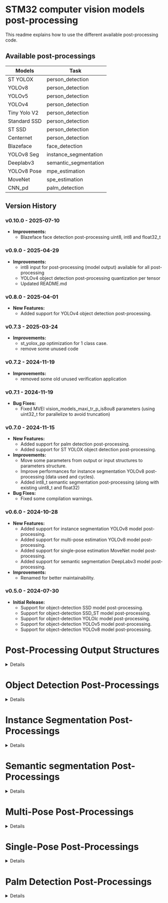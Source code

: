 # STM32 computer vision models post-processing

This readme explains how to use the different available post-processing code. 


## Available post-processings


| Models        | Task                 |
|---------------|----------------------|
| ST YOLOX      | person_detection     |
| YOLOv8        | person_detection     |
| YOLOv5        | person_detection     |
| YOLOv4        | person_detection     |
| Tiny Yolo V2  | person_detection     |
| Standard SSD  | person_detection     |
| ST SSD        | person_detection     |
| Centernet     | person_detection     |
| Blazeface     | face_detection       |
| YOLOv8 Seg    | instance_segmentation |
| Deeplabv3     | semantic_segmentation |
| YOLOv8 Pose   | mpe_estimation       |
| MoveNet       | spe_estimation       |
| CNN_pd     | palm_detection |

## Version History

### v0.10.0 - 2025-07-10

- **Improvements:**
  - Blazeface face detection post-processing uint8, int8 and float32_t

### v0.9.0 - 2025-04-29

- **Improvements:**
  - int8 input for post-processing (model output) available for all post-processing
  - YOLOv4 object detection post-processing quantization per tensor
  - Updated README.md

### v0.8.0 - 2025-04-01

- **New Features:**
  - Added support for YOLOv4 object detection post-processing.

### v0.7.3 - 2025-03-24

- **Improvements:**
  - st_yolox_pp optimization for 1 class case.
  - remove some unused code

### v0.7.2 - 2024-11-19

- **Improvements:**
  - removed some old unused verification application

### v0.7.1 - 2024-11-19
- **Bug Fixes:**
  - Fixed MVEI vision_models_maxi_tr_p_is8ou8 parameters (using uint32_t for parallelize to avoid truncation)

### v0.7.0 - 2024-11-15

- **New Features:**
  - Added support for palm detection post-processing.
  - Added support for ST YOLOX object detection post-processing.
- **Improvements:**
  - Move some parameters from output or input structures to parameters structure.
  - Improve performances for instance segmentation YOLOv8 post-processing (data used and cycles).
  - Added int8_t semantic segmentation post-processing (along with existing uint8_t and float32)
- **Bug Fixes:**
  - Fixed some compilation warnings.

### v0.6.0 - 2024-10-28

- **New Features:**
  - Added support for instance segmentation YOLOv8 model post-processing.
  - Added support for multi-pose estimation YOLOv8 model post-processing.
  - Added support for single-pose estimation MoveNet model post-processing.
  - Added support for semantic segmentation DeepLabv3 model post-processing.
- **Improvements:**
  - Renamed for better maintainability.

### v0.5.0 - 2024-07-30

- **Initial Release:**
  - Support for object-detection SSD model post-processing.
  - Support for object-detection SSD_ST model post-processing.
  - Support for object-detection YOLOlc model post-processing.
  - Support for object-detection YOLOv5 model post-processing.
  - Support for object-detection YOLOv8 model post-processing.


# Post-Processing Output Structures
<details>

## Object detection post-processing Output Structures

<details>

---
### `od_pp_outBuffer_t`

This structure represents the output buffer for a single object detection result. It contains information about the detected object's position, size, confidence score, and class index.

Parameters:

- **float32_t x_center**: The normalized x-coordinate of the center of the detected object.
- **float32_t y_center**: The normalized y-coordinate of the center of the detected object.
- **float32_t width**: The normalized width of the detected object.
- **float32_t height**: The normalized height of the detected object.
- **float32_t conf**: The confidence (between 0.0 and 1.0) score of the detection.
- **int32_t class_index**: The index of the detected object's class.

---
### `od_pp_out_t`

This structure represents the overall output of object detection post-processing step. It contains a pointer to an array of od_pp_outBuffer_t structures and the number of detections.

Parameters:

- **od_pp_outBuffer_t \*pOutBuff**: Pointer to an array of od_pp_outBuffer_t structures.
- **int32_t nb_detect**: The number of detections in the output buffer.

---

</details>

## Instance segmentation post-processing Output Structures

<details>

---
### `iseg_pp_outBuffer_t`

This structure represents the output buffer for a single instance segmantion result. It contains information about the detected object's position, size, confidence score, class index and mask.

Parameters:

- **float32_t x_center**: The normalized x-coordinate of the center of the object.
- **float32_t y_center**: The normalized y-coordinate of the center of the object.
- **float32_t width**: The normalized width of the object.
- **float32_t height**: The normalized height of the object.
- **float32_t conf**: The confidence (between 0.0 and 1.0) score of the detection.
- **int32_t class_index**: The index of the object's class.
- **uint8_t \*pMask**: The pointer to the mask buffer which has AI_ISEG_YOLOV8_PP_MASK_SIZE * AI_SEG_YOLOV8_PP_MASK_SIZE elements
---
### `iseg_pp_out_t`

This structure is designed to encapsulate the output data from a segmentation post-processing step in an object detection pipeline. This structure includes pointers to the detected objects' information, their segmentation masks, and the number of detected objects.

Parameters:

- **iseg_pp_outBuffer_t \*pOutBuff**: Pointer to an array of postprocess_outBuffer_t structures.
- **int32_t nb_detect**: The number of detections in the output buffer.
---

</details>

## Multi-pose estimation post-processing Output Structures

<details>

---
### `mpe_pp_keyPoints_t`

This structure is used to represent key points in a post-processing context. Each key point consists of an x-coordinate, a y-coordinate, and a confidence score.

Parameters:

- **float32_t x**: The normalized x-coordinate of the keypoint.
- **float32_t y**: The normalized y-coordinate of the keypoint.
- **float32_t conf**: The visibility (between 0.0 and 1.0) score of the keypoint.

---
### `mpe_pp_outBuffer_t`

This structure represents the output buffer for a single multi_pose estimation result. It contains information about the detected object's position, size, confidence score, class index and key points.

Parameters:

- **float32_t x_center**: The normalized x-coordinate of the center of the detected object.
- **float32_t y_center**: The normalized y-coordinate of the center of the detected object.
- **float32_t width**: The normalized width of the detected object.
- **float32_t height**: The normalized height of the detected object.
- **float32_t conf**: The confidence (between 0.0 and 1.0) score of the detection.
- **int32_t class_index**: The index of the detected object's class.
- **mpe_pp_keyPoints_t \*pKeyPoints**: The pointer to the array of key points (which size is AI_MPE_YOLOV8_PP_KEYPOINTS_NB).

---
### `mpe_pp_out_t`

This structure represents the overall output of the multi-pose estimation post-processing step. It contains a pointer to an array of mpe_pp_outBuffer_t structures and the number of detections.

Parameters:

- **mpe_pp_outBuffer_t \*pOutBuff**: Pointer to an array of mpe_pp_outBuffer_t structures.
- **int32_t nb_detect**: The number of detections in the output buffer.

</details>

## Single-pose estimation post-processing Output Structures

<details>

---
### `spe_pp_outBuffer_t`

This structure is used to represent key points in a post-processing context. Each key point consists of an x-coordinate, a y-coordinate, and a confidence score.

Parameters:

- **float32_t x**: The normalized x-coordinate of the keypoint.
- **float32_t y**: The normalized y-coordinate of the keypoint.
- **float32_t proba**: The visibility (between 0.0 and 1.0) score of the keypoint.

---
### `spe_pp_out_t`

This structure represents the overall output of the single-pose estimation post-processing step. It contains a pointer to an array of spe_pp_outBuffer_t structures.

Parameters:

- **spe_pp_outBuffer_t \*pOutBuff**: Pointer to an array of spe_pp_outBuffer_t structure (dimension is number of keypoints).

</details>

## Semantic Segmentation post-processing Output Structures

<details>
---

### `sseg_pp_out_t`

This structure represents the overall output of the semantic segmentation post-processing step. It contains a pointer to an array of uint8_t.

Parameters:

- **uint8_t \*pOutBuff**: Pointer to an map array of uint8_t identifiying classes (dimension height*width).

</details>

## Palm detection post-processing Output Structures

<details>

---
### `pd_pp_point_t`

This structure represents one keypoint. It contains information about the detected key's position.

Parameters:

- **float32_t x**: The normalized x-coordinate of the keypoint.
- **float32_t y**: The normalized y-coordinate of the keypoint.

---
### `pd_pp_box_t`

This structure represents the output buffer for a single palm detection result. It contains information about the detected object's position, size, confidence score, and keypoints.

Parameters:

- **float32_t prob**: The confidence (between 0.0 and 1.0) score of the detection.
- **float32_t x_center**: The normalized x-coordinate of the center of the detected object.
- **float32_t y_center**: The normalized y-coordinate of the center of the detected object.
- **float32_t width**: The normalized width of the detected object.
- **float32_t height**: The normalized height of the detected object.
- **pd_pp_point_t \*pKps**: The pointer to the keypoints coordinates (buffer should be AI_PD_MODEL_PP_NB_KEYPOINTS pd_pp_point_t elements).

---
### `pd_pp_out_t`

This structure represents the overall output of object detection post-processing step. It contains a pointer to an array of pd_pp_box_t structures and the number of detections.

Parameters:

- **pd_pp_box_t \*pOutData**: Pointer to an array of pd_pp_box_t structures (pointed buffer should be at least AI_PD_MODEL_PP_MAX_BOXES_LIMIT * sizeof(pd_pp_box_t).
- **uint32_t box_nb**: The number of detections in the output buffer.

---

</details>

</details>

# Object Detection Post-Processings

<details>

# YOLOV8 Object Detection Post-Processing

<details>

## YOLOv8 Structures
---
### `od_yolov8_pp_in_centroid_t`

This structure is used for YOLOv8 post-processing input where the raw detections are in float32_t/int8_t format.

Parameters:

- **void_t \*pRaw_detections**: Pointer to raw detection data in float32_t format.
---
### `od_yolov8_pp_static_param_t`

This structure holds the static parameters required for YOLOv8 post-processing.

Parameters:

- **int32_t nb_classes**: Number of classes in the detection model. To extract fom the model output shape.
- **int32_t nb_total_boxes**: Total number of boxes predicted by the model. To extract fom the model output shape.
- **int32_t max_boxes_limit**: Maximum number of boxes per class to be considered after post-processing.
- **float32_t conf_threshold**: Confidence threshold for filtering detections. High confidence helps filtering out low-confidence detections (False positives), However, it is essential to balance the threshold value to ensure that you do not miss too many true positives.
- **float32_t iou_threshold**: Intersection over Union (IoU) threshold for Non-Maximum Suppression (NMS).A high IoU threshold means that more overlapping will be allowed between boxes, while a lower threshold will allow less boxes to be retained.
- **float32_t raw_output_scale**: Scale factor for raw output values.
- **int8_t raw_output_zero_point**: Zero point for quantized raw output values.
- **int32_t nb_detect**: Number of detections after post-processing.
- **void \*pScratchBuff**: pointer to scratch buffer whose size is AI_OD_YOLOV8_PP_TOTAL_BOXES * 6 * sizeof(int8_t)
---
## YOLOv8 Routines
---
### Pointer initialization

Scratch buffer pointer in od_yolov8_pp_static_param_t when using int8_t input data to reduce memory usage:
```c
int8_t scratch_buffer[AI_OD_YOLOV8_PP_TOTAL_BOXES*(4+2)];
```

```c
od_yolov8_pp_static_param_t y8_input_param;

y8_input_param.pScratchBuff = scratch_buffer;

```

### `od_yolov8_pp_reset`

**Purpose**:  
Resets the static parameters for YOLOv8 post-processing.

**Prototype**:  
```c
int32_t od_yolov8_pp_reset(od_yolov8_pp_static_param_t *pInput_static_param);
```

**Parameters**:  
- **pInput_static_param**: Pointer to the static parameters structure.

**Returns**:  
- **AI_OD_POSTPROCESS_ERROR_NO** on success.

**Description**:  
This function initializes the static parameters for the YOLOv8 post-processing by setting the number of detected objects to zero.

---

### `od_yolov8_pp_process`

**Purpose**:  
Processes the YOLOv8 post-processing pipeline for float32_t input data.

**Prototype**:  
```c
int32_t od_yolov8_pp_process(od_yolov8_pp_in_centroid_t *pInput,
                             od_pp_out_t *pOutput,
                             od_yolov8_pp_static_param_t *pInput_static_param);
```

**Parameters**:  
- **pInput**: Pointer to the post-processing input structure.
- **pOutput**: Pointer to the post-processing output structure.
- **pInput_static_param**: Pointer to the static parameters structure.

**Returns**:  
- **AI_OD_POSTPROCESS_ERROR_NO** on success.

**Description**:  
This function performs the post-processing steps for YOLOv8 object detection. It first retrieves the neural network boxes, then applies Non-Maximum Suppression (NMS), and finally performs score re-filtering.

---

### `od_yolov8_pp_process_int8`

**Purpose**:  
Processes the YOLOv8 post-processing pipeline for int8_t input data.

**Prototype**:  
```c
int32_t od_yolov8_pp_process_int8(od_yolov8_pp_in_centroid_t *pInput,
                                  od_pp_out_t *pOutput,
                                  od_yolov8_pp_static_param_t *pInput_static_param);
```

**Parameters**:  
- **pInput**: Pointer to the post-processing input structure.
- **pOutput**: Pointer to the post-processing output structure.
- **pInput_static_param**: Pointer to the static parameters structure.

**Returns**:  
- **AI_OD_POSTPROCESS_ERROR_NO** on success, or an error code on failure.

**Description**:  
This function performs the post-processing steps for YOLOv8 object detection with int8_t input data. It first retrieves the neural network boxes, then applies Non-Maximum Suppression (NMS), and finally performs score re-filtering.

---

### Error Codes

- **AI_OD_POSTPROCESS_ERROR_NO**: Indicates successful execution of the function.
- **AI_OD_POSTPROCESS_ERROR**: Indicates an error occured during execution of the function.

---

</details>

# YOLOV5 Object Detection Post-Processing
<details>

## YOLOv5 Structures
---
### `od_yolov5_pp_in_centroid_t`

This structure is used for YOLOv5 post-processing input where the raw detections are in float32_t/uint8_t format.

Parameters:

- **void \*pRaw_detections**: Pointer to raw detection data in float32_t/uint8_t format.
---
### `od_yolov5_pp_static_param_t`

This structure holds the static parameters required for YOLOv5 post-processing.

Parameters:

- **int32_t nb_classes**: Number of classes in the detection model. To extract fom the model output shape.
- **int32_t nb_total_boxes**: Total number of boxes predicted by the model. To extract fom the model output shape.
- **int32_t max_boxes_limit**: Maximum number of boxes per class to be considered after post-processing.
- **float32_t conf_threshold**: Confidence threshold for filtering detections. High confidence helps filtering out low-confidence detections (False positives), However, it is essential to balance the threshold value to ensure that you do not miss too many true positives.
- **float32_t iou_threshold**: Intersection over Union (IoU) threshold for Non-Maximum Suppression (NMS).A high IoU threshold means that more overlapping will be allowed between boxes, while a lower threshold will allow less boxes to be retained.
- **float32_t raw_output_scale**: Scale factor for model quantized raw output values.
- **int8_t raw_output_zero_point**: Zero point for moldel quantized raw output values.
- **int32_t nb_detect**: Number of detections after post-processing.
---
## YOLOv5 Routines
---
### `od_yolov5_pp_reset`

**Purpose**:  
Resets the static parameters for YOLOv5 post-processing.

**Prototype**:  
```c
int32_t od_yolov5_pp_reset(yolov5_pp_static_param_t *pInput_static_param);
```

**Parameters**:  
- **pInput_static_param**: Pointer to the static parameters structure.

**Returns**:  
- **AI_OD_POSTPROCESS_ERROR_NO** on success.

**Description**:  
This function initializes the static parameters for the YOLOv5 post-processing by setting the number of detected objects to zero.

---

### `od_yolov5_pp_process`

**Purpose**:  
Processes the YOLOv5 post-processing pipeline for float32_t input data.

**Prototype**:  
```c
int32_t od_yolov5_pp_process(od_yolov5_pp_in_centroid_t *pInput,
                             od_pp_out_t *pOutput,
                             od_yolov5_pp_static_param_t *pInput_static_param);
```

**Parameters**:  
- **pInput**: Pointer to the post-processing input structure.
- **pOutput**: Pointer to the post-processing output structure.
- **pInput_static_param**: Pointer to the static parameters structure.

**Returns**:  
- **AI_OD_POSTPROCESS_ERROR_NO** on success, or an error code on failure.

**Description**:  
This function performs the post-processing steps for YOLOv5 object detection. It first retrieves the neural network boxes, then applies Non-Maximum Suppression (NMS), and finally performs score re-filtering.

---

#### `od_yolov5_pp_process_uint8`

**Purpose**:  
Processes the YOLOv5 post-processing pipeline for uint8_t input data.

**Prototype**:  
```c
int32_t od_yolov5_pp_process_uint8(od_yolov5_pp_in_centroid_t *pInput,
                                   od_pp_out_t *pOutput,
                                   od_yolov5_pp_static_param_t *pInput_static_param);
```

**Parameters**:  
- **pInput**: Pointer to the post-processing input structure.
- **pOutput**: Pointer to the post-processing output structure.
- **pInput_static_param**: Pointer to the static parameters structure.

**Returns**:  
- **AI_OD_POSTPROCESS_ERROR_NO** on success, or an error code on failure.

**Description**:  
This function performs the post-processing steps for YOLOv5 object detection with uint8_t input data. It first retrieves the neural network boxes, then applies Non-Maximum Suppression (NMS), and finally performs score re-filtering.

---

### Error Codes

- **AI_OD_POSTPROCESS_ERROR_NO**: Indicates successful execution of the function.
- **AI_OD_POSTPROCESS_ERROR**: Indicates an error occured during execution of the function.

---

</details>


# YOLOV4 Object Detection Post Processing
<details>

## YOLOv4 Structures
---
### `od_yolov4_pp_in_centroid_t`

This structure is used for YOLOv4 post-processing input where the raw detections are in float32/int8 format.

Parameters:

- **void *\*pRaw_boxes**: Pointer to raw detection boxes in float32/int8 format (output of the model)
- **void *\*pRaw_probas**: Pointer to raw detection probas in float32/int8 format (output of the model).
---

### `od_yolov4_pp_static_param_t`

This structure holds the static parameters required for YOLOv4 post-processing.

Parameters:

- **int32_t nb_classes**: Number of classes in the detection model. To extract fom the model output shape.
- **int32_t nb_total_boxes**: Total number of boxes predicted by the model. To extract fom the model output shape.
- **int32_t max_boxes_limit**: Maximum number of boxes per class to be considered after post-processing.
- **float32_t conf_threshold**: Confidence threshold for filtering detections. High confidence helps filtering out low-confidence detections (False positives), However, it is essential to balance the threshold value to ensure that you do not miss too many true positives.
- **float32_t iou_threshold**: Intersection over Union (IoU) threshold for Non-Maximum Suppression (NMS).A high IoU threshold means that more overlapping will be allowed between boxes, while a lower threshold will allow less boxes to be retained.
- **float32_t proba_scale**: Scale factor for proba quantized tensor values.
- **float32_t boxe_scale**: Scale factor for boxe quantized tensor values.
- **int32_t nb_detect**: Number of detections after post-processing.
- **void *pScratchBuff**: optional scratch buffer when int8 inputs processing (size is: nb_total_boxes * 6 * int8 (4 for boxes coordinates, and 2 for confidence and classe id))
                          if unused, set to NULL.
- **int8_t proba_zero_point**: Zero point for proba quantized tensor values.
- **int8_t boxe_zero_point**: Zero point for boxe quantized tensor values.

---
## YOLOv4 Routines
---
### `od_yolov4_pp_reset`

**Purpose**:  
Resets the static parameters for YOLOv4 post-processing.

**Prototype**:  
```c
int32_t od_yolov4_pp_reset(od_yolov4_pp_static_param_t *pInput_static_param);
```

**Parameters**:  
- **pInput_static_param**: Pointer to the static parameters structure.

**Returns**:  
- **AI_OD_POSTPROCESS_ERROR_NO** on success.

**Description**:  
This function initializes the static parameters for the YOLOv4 post-processing by setting the number of detected objects to zero.

---

### `od_yolov4_pp_process`

**Purpose**:  
Processes the YOLOv4 post-processing pipeline for float32 input data.

**Prototype**:  
```c
int32_t od_yolov4_pp_process(od_yolov4_pp_in_centroid_t *pInput,
                             od_pp_out_t *pOutput,
                             od_yolov4_pp_static_param_t *pInput_static_param);
```

**Parameters**:  
- **pInput**: Pointer to the yolov4 input post-processing structure.
- **pOutput**: Pointer to the output post-processing structure.
- **pInput_static_param**: Pointer to the static parameters structure.

**Returns**:  
- AI_OD_POSTPROCESS_ERROR_NO on success, or an error code on failure.

**Description**:  
This function performs the post-processing steps for YOLOv4 object detection. It first retrieves the neural network boxes, then applies Non-Maximum Suppression (NMS), and finally performs score re-filtering.

---

#### `od_yolov4_pp_process_int8`

**Purpose**:  
Processes the YOLOv4 post-processing pipeline for int8 input data.

**Prototype**:  
```c
int32_t od_yolov4_pp_process_uint8(od_yolov4_pp_in_centroid_t *pInput,
                                   od_pp_out_t *pOutput,
                                   od_yolov4_pp_static_param_t *pInput_static_param);
```

**Parameters**:  
- **pInput**: Pointer to the yolov4 input post-processing structure.
- **pOutput**: Pointer to the output post-processing structure.
- **pInput_static_param**: Pointer to the static parameters structure.

**Returns**:  
- **AI_OD_POSTPROCESS_ERROR_NO** on success, or an error code on failure.

**Description**:  
This function performs the post-processing steps for YOLOv4 object detection with uint8 input data. It first retrieves the neural network boxes, then applies Non-Maximum Suppression (NMS), and finally performs score re-filtering.

---

### Error Codes

- **AI_OD_POSTPROCESS_ERROR_NO**: Indicates successful execution of the function.

---

</details>

# Tiny YOLOV2 Object Detection Post Processing
<details>

## Tiny YOLOV2 Structures
---
### `od_yolov2_pp_in_t`

This structure is used for Tiny YOLOV2 post-processing input where the raw detections are in float32_t/int8_t format.

Parameters:

- **void \*pRaw_detections**: Pointer to raw detection data in float32_t/int8_t format.
---
### `od_yolov2_pp_static_param_t`

This structure holds the static parameters required for Tiny YOLOV2 post-processing.

Parameters:

- **int32_t nb_classes**: Number of classes in the detection model. To extract fom the model output shape.
- **int32_t nb_anchors**: Number of the anchors used by the model. To extract fom the model output shape.
- **int32_t grid_width**: The width of the model output. To extract fom the model output shape.
- **int32_t grid_height**: The height of the model output. To extract fom the model output shape.
- **int32_t nb_input_boxes**: Total number of boxes predicted by the model. nb_input_boxes = nb_anchors x grid_width x grid_height
- **int32_t max_boxes_limit**: Maximum number of boxes per class to be considered after post-processing.
- **float32_t conf_threshold**: Confidence threshold for filtering detections. High confidence helps filtering out low-confidence detections (False positives), However, it is essential to balance the threshold value to ensure that you do not miss too many true positives.
- **float32_t iou_threshold**: Intersection over Union (IoU) threshold for Non-Maximum Suppression (NMS).A high IoU threshold means that more overlapping will be allowed between boxes, while a lower threshold will allow less boxes to be retained.
- **int32_t nb_detect**: Number of detections after post-processing.
- **const float32_t \*pAnchors**: A pointer to an array of anchor box dimensions. Each anchor box is defined by its width and height. The array should have a length of 2 x nb_anchors, where each pair of values represents the width and height of an anchor box.
- **float32_t raw_output_scale**: Scale factor for model quantized raw output values.
- **int8_t raw_output_zero_point**: Zero point for moldel quantized raw output values.
- **void \*pScratchBuffer**: pointer to scratch buffer used for temporary data (AI_OD_YOLOV2_PP_GRID_WIDTH * AI_OD_YOLOV2_PP_GRID_HEIGHT * AI_OD_YOLOV2_PP_NB_ANCHORS * sizeof(od_pp_outBuffer_t)). If set to NULL, and sizeof input (i.e. AI_YOLOV2_PP_CLASSPROB + AI_OD_YOLOV2_PP_NB_CLASSES * sizeof(<input_data>) >= sizeof(od_pp_outBuffer_t)), would be overlayed with input data buffer.

---
## Tiny YOLOV2 Routines
---
### `od_yolov2_pp_reset`

**Purpose**:  
Resets the static parameters for Tiny YOLOV2 post-processing.

**Prototype**:  
```c
int32_t od_yolov2_pp_reset(od_yolov2_pp_static_param_t *pInput_static_param);

```

**Parameters**:  
- **pInput_static_param**: Pointer to the static parameters structure.

**Returns**:  
- **AI_OD_POSTPROCESS_ERROR_NO** on success.

**Description**:  
This function initializes the static parameters for the Tiny YOLOV2 post-processing by setting the number of detected objects to zero.

---

### `od_yolov2_pp_process`

**Purpose**:  
Processes the Tiny YOLOV2 post-processing pipeline for float32_t input data.

**Prototype**:  
```c
int32_t od_yolov2_pp_process(od_yolov2_pp_in_t *pInput,
                             od_pp_out_t *pOutput,
                             od_yolov2_pp_static_param_t *pInput_static_param);
```

**Parameters**:  
- **pInput**: Pointer to the post-processing input structure.
- **pOutput**: Pointer to the post-processing output structure.
- **pInput_static_param**: Pointer to the static parameters structure.

**Returns**:  
- **AI_OD_POSTPROCESS_ERROR_NO** on success, or an error code on failure.

**Description**:  
This function performs the post-processing steps for Tiny YOLOV2 object detection. It first retrieves the neural network boxes, then applies Non-Maximum Suppression (NMS), and finally performs score re-filtering.

---

### `od_yolov2_pp_process_int8`

**Purpose**:  
Processes the Tiny YOLOV2 post-processing pipeline for int8_t input data.

**Prototype**:  
```c
int32_t od_yolov2_pp_process_int8(od_yolov2_pp_in_t *pInput,
                                  od_pp_out_t *pOutput,
                                  od_yolov2_pp_static_param_t *pInput_static_param);
```

**Parameters**:  
- **pInput**: Pointer to the post-processing input structure.
- **pOutput**: Pointer to the post-processing output structure.
- **pInput_static_param**: Pointer to the static parameters structure.

**Returns**:  
- **AI_OD_POSTPROCESS_ERROR_NO** on success, or an error code on failure.

**Description**:  
This function performs the post-processing steps for Tiny YOLOV2 object detection. It first retrieves the neural network boxes, then applies Non-Maximum Suppression (NMS), and finally performs score re-filtering.

---

### Error Codes

- **AI_OD_POSTPROCESS_ERROR_NO**: Indicates successful execution of the function.
- **AI_OD_POSTPROCESS_ERROR**: Indicates an error occured during execution of the function.

---

</details>

# Standard SSD Object Detection Post-Processing
<details>

## Standard SSD Structures
---
### `od_ssd_pp_in_centroid_t`

This structure is used for Standard SSD post-processing input where the raw detections are in float32_t/int8_t format.

Parameters:

- **void \*pBoxes**: Pointer to the raw Boxes data in float32_t/int8_t format.
- **void \*pAnchors**: Pointer to the Anchors data in float32_t/int8_t format.
- **void \*pScores**: Pointer to the Scores data in float32_t/int8_t format.
---
### `od_ssd_pp_static_param_t`

This structure holds the static parameters required for Standard SSD post-processing.

Parameters:

- **int32_t nb_classes**: Number of classes in the detection model. To extract fom the model output shape.
- **float32_t XY_scale**: Scale factor applied to the XY coordinates of the bounding boxes. To extract fom the tflite post-processing layer (before removing it from the model).
- **float32_t WH_scale**: Scale factor applied to the width and height of the bounding boxes. To extract fom the tflite post-processing layer (before removing it from the model).
- **int32_t nb_detections**: Total number of boxes predicted by the model. To extract fom the model output shape.
- **int32_t max_boxes_limit**: Maximum number of boxes per class to be considered after post-processing.
- **float32_t conf_threshold**: Confidence threshold for filtering detections. High confidence helps filtering out low-confidence detections (False positives), However, it is essential to balance the threshold value to ensure that you do not miss too many true positives.
- **float32_t iou_threshold**: Intersection over Union (IoU) threshold for Non-Maximum Suppression (NMS).A high IoU threshold means that more overlapping will be allowed between boxes, while a lower threshold will allow less boxes to be retained.
- **int32_t nb_detect**: Number of detections after post-processing.
- **void \*scratchBuffer**: pointer to a scratch buffer with size AI_OD_SSD_PP_TOTAL_DETECTIONS * sizeof(od_pp_outBuffer_t).  If set to NULL, and sizeof input (i.e. AI_OD_YOLOV2_PP_NB_CLASSES * sizeof(<input_data>) >= sizeof(od_pp_outBuffer_t)), would be overlayed with scores data buffer.
- **float32_t boxe_scale**: Scale factor for model quantized raw output boxes values
- **float32_t anchor_scale**: Scale factor for model quantized raw output anchors values
- **float32_t score_scale**: Scale factor for model quantized raw output scores values
- **int8_t boxe_zero_point**: Zero point for moldel quantized raw output boxes values
- **int8_t anchor_zero_point**: Zero point for moldel quantized raw output anchors values
- **int8_t score_zero_point**: Zero point for moldel quantized raw output scores values

---
## Standard SSD Routines
---
### `od_ssd_pp_reset`

**Purpose**:  
Resets the static parameters for Standard SSD post-processing.

**Prototype**:  
```c
int32_t od_ssd_pp_reset(od_ssd_pp_static_param_t *pInput_static_param);

```

**Parameters**:  
- **pInput_static_param**: Pointer to the static parameters structure.

**Returns**:  
- **AI_OD_POSTPROCESS_ERROR_NO** on success.

**Description**:  
This function initializes the static parameters for the Standard SSD post-processing by setting the number of detected objects to zero.

---

### `od_ssd_pp_process`

**Purpose**:  
Processes the Standard SSD post-processing pipeline for float32_t input data.

**Prototype**:  
```c
int32_t od_ssd_pp_process(od_ssd_pp_in_centroid_t *pInput, 
                          od_pp_out_t *pOutput, 
                          od_ssd_pp_static_param_t *pInput_static_param);
```

**Parameters**:  
- **pInput**: Pointer to the post-processing input structure.
- **pOutput**: Pointer to the post-processing output structure.
- **pInput_static_param**: Pointer to the static parameters structure.

**Returns**:  
- **AI_OD_POSTPROCESS_ERROR_NO** on success, or an error code on failure.

**Description**:  
This function performs the post-processing steps for Standard SSD object detection. It first retrieves the neural network boxes, then applies Non-Maximum Suppression (NMS), and finally performs score re-filtering.

---

### `od_ssd_pp_process_int8`

**Purpose**:  
Processes the Standard SSD post-processing pipeline for int8_t input data.

**Prototype**:  
```c
int32_t od_ssd_pp_process_int8(od_ssd_pp_in_centroid_t *pInput, 
                               od_pp_out_t *pOutput, 
                               od_ssd_pp_static_param_t *pInput_static_param);
```

**Parameters**:  
- **pInput**: Pointer to the post-processing input structure.
- **pOutput**: Pointer to the post-processing output structure.
- **pInput_static_param**: Pointer to the static parameters structure.

**Returns**:  
- **AI_OD_POSTPROCESS_ERROR_NO** on success, or an error code on failure.

**Description**:  
This function performs the post-processing steps for Standard SSD object detection. It first retrieves the neural network boxes, then applies Non-Maximum Suppression (NMS), and finally performs score re-filtering.

---

### Error Codes

- **AI_OD_POSTPROCESS_ERROR_NO**: Indicates successful execution of the function.
- **AI_OD_POSTPROCESS_ERROR**: Indicates an error occured during execution of the function.

---

</details>

# ST SSD Object Detection Post-Processing
<details>

## ST SSD Structures
---
### `od_ssd_st_pp_in_centroid_t`

This structure is used for ST SSD post-processing input where the raw detections are in float32_t/int8_t format.

Parameters:

- **void \*pBoxes**: Pointer to the raw Boxes data in float32_t/int8_t format.
- **void \*pAnchors**: Pointer to the Anchors data in float32_t/int8_t format.
- **void \*pScores**: Pointer to the Scores data in float32_t/int8_t format.
---
### `od_ssd_st_pp_static_param_t`

This structure holds the static parameters required for ST SSD post-processing.

Parameters:

- **int32_t nb_classes**: Number of classes in the detection model. To extract fom the model output shape.
- **int32_t nb_detections**: Total number of boxes predicted by the model. To extract fom the model output shape.
- **int32_t max_boxes_limit**: Maximum number of boxes per class to be considered after post-processing.
- **float32_t conf_threshold**: Confidence threshold for filtering detections. High confidence helps filtering out low-confidence detections (False positives), However, it is essential to balance the threshold value to ensure that you do not miss too many true positives.
- **float32_t iou_threshold**: Intersection over Union (IoU) threshold for Non-Maximum Suppression (NMS).A high IoU threshold means that more overlapping will be allowed between boxes, while a lower threshold will allow less boxes to be retained.
- **int32_t nb_detect**: Number of detections after post-processing.
- **void \*scratchBuffer**: pointer to a scratch buffer with size AI_OD_SSD_PP_TOTAL_DETECTIONS * sizeof(od_pp_outBuffer_t).  If set to NULL, and sizeof input (i.e. AI_OD_YOLOV2_PP_NB_CLASSES * sizeof(<input_data>) >= sizeof(od_pp_outBuffer_t)), would be overlayed with scores data buffer.
- **float32_t boxe_scale**: Scale factor for model quantized raw output boxes values
- **float32_t anchor_scale**: Scale factor for model quantized raw output anchors values
- **float32_t score_scale**: Scale factor for model quantized raw output scores values
- **int8_t boxe_zero_point**: Zero point for moldel quantized raw output boxes values
- **int8_t anchor_zero_point**: Zero point for moldel quantized raw output anchors values
- **int8_t score_zero_point**: Zero point for moldel quantized raw output scores values
---
## ST SSD Routines
---
### `od_ssd_st_pp_reset`

**Purpose**:  
Resets the static parameters for ST SSD post-processing.

**Prototype**:  
```c
int32_t od_ssd_st_pp_reset(od_ssd_st_pp_static_param_t *pInput_static_param);

```

**Parameters**:  
- **pInput_static_param**: Pointer to the static parameters structure.

**Returns**:  
- **AI_OD_POSTPROCESS_ERROR_NO** on success.

**Description**:  
This function initializes the static parameters for the ST SSD post-processing by setting the number of detected objects to zero.

---

### `od_ssd_st_pp_process`

**Purpose**:  
Processes the ST SSD post-processing pipeline for float32_t input data.

**Prototype**:  
```c
int32_t od_ssd_st_pp_process(od_ssd_st_pp_in_centroid_t *pInput,
                             od_pp_out_t *pOutput,
                             od_ssd_st_pp_static_param_t *pInput_static_param);
```

**Parameters**:  
- **pInput**: Pointer to the post-processing input structure.
- **pOutput**: Pointer to the post-processing output structure.
- **pInput_static_param**: Pointer to the static parameters structure.

**Returns**:  
- **AI_OD_POSTPROCESS_ERROR_NO** on success, or an error code on failure.

**Description**:  
This function performs the post-processing steps for ST SSD object detection. It first retrieves the neural network boxes, then applies Non-Maximum Suppression (NMS), and finally performs score re-filtering.

---

### `od_ssd_st_pp_process_int8`

**Purpose**:  
Processes the ST SSD post-processing pipeline for int8_t input data.

**Prototype**:  
```c
int32_t od_ssd_st_pp_process_int8(od_ssd_st_pp_in_centroid_t *pInput,
                                  od_pp_out_t *pOutput,
                                  od_ssd_st_pp_static_param_t *pInput_static_param);
```

**Parameters**:  
- **pInput**: Pointer to the post-processing input structure.
- **pOutput**: Pointer to the post-processing output structure.
- **pInput_static_param**: Pointer to the static parameters structure.

**Returns**:  
- **AI_OD_POSTPROCESS_ERROR_NO** on success, or an error code on failure.

**Description**:  
This function performs the post-processing steps for ST SSD object detection. It first retrieves the neural network boxes, then applies Non-Maximum Suppression (NMS), and finally performs score re-filtering.

---

### Error Codes

- **AI_OD_POSTPROCESS_ERROR_NO**: Indicates successful execution of the function.
- **AI_OD_POSTPROCESS_ERROR**: Indicates an error occured during execution of the function.

---

</details>


# ST YOLOX Object Detection Post-Processing
<details>

## ST YOLOX Structures
---
### `od_st_yolox_pp_in_t`

This structure is used for ST YOLOX post-processing input where the raw detections are in float32_t/int8_t format.

Parameters:

- **void \*pRaw_detections_L**: Pointer to the large raw detection data in float32_t/int8_t format.
- **void \*pRaw_detections_M**: Pointer to the medium raw detection data in float32_t/int8_t format.
- **void \*pRaw_detections_S**: Pointer to the small raw detection data in float32_t/int8_t format.
---
### `od_st_yolox_pp_static_param_t`

This structure holds the static parameters required for ST YOLOX post-processing.

Parameters:

- **int32_t nb_classes**: Number of classes in the detection model. To extract fom the model output shape.
- **int32_t nb_anchors**: Number of the anchors used by the model. To extract fom the model output shape.
- **int32_t grid_width_L**: The width of the model large output. To extract fom the model outputs shape.
- **int32_t grid_height_L**: The height of the model large output. To extract fom the model output shape.
- **int32_t grid_width_M**: The width of the model medium output. To extract fom the model outputs shape.
- **int32_t grid_height_M**: The height of the model medium output. To extract fom the model output shape.
- **int32_t grid_width_S**: The width of the model small output. To extract fom the model outputs shape.
- **int32_t grid_height_S**: The height of the model small output. To extract fom the model output shape.
- **int32_t nb_input_boxes**: Total number of boxes predicted by the model. nb_input_boxes = nb_anchors x grid_width x grid_height
- **int32_t max_boxes_limit**: Maximum number of boxes per class to be considered after post-processing.
- **float32_t conf_threshold**: Confidence threshold for filtering detections. High confidence helps filtering out low-confidence detections (False positives), However, it is essential to balance the threshold value to ensure that you do not miss too many true positives.
- **float32_t iou_threshold**: Intersection over Union (IoU) threshold for Non-Maximum Suppression (NMS).A high IoU threshold means that more overlapping will be allowed between boxes, while a lower threshold will allow less boxes to be retained.
- **int32_t nb_detect**: Number of detections after post-processing.
- **const float32_t \*pAnchors_L**: A pointer to the large array of anchor box dimensions. Each anchor box is defined by its width and height. The array should have a length of 2 x nb_anchors, where each pair of values represents the width and height of an anchor box.
- **const float32_t \*pAnchors_M**: A pointer to the medium array of anchor box dimensions. Each anchor box is defined by its width and height. The array should have a length of 2 x nb_anchors, where each pair of values represents the width and height of an anchor box.
- **const float32_t \*pAnchors_S**: A pointer to the small array of anchor box dimensions. Each anchor box is defined by its width and height. The array should have a length of 2 x nb_anchors, where each pair of values represents the width and height of an anchor box.
- **float32_t raw_l_scale: Scale factor for raw model large ouput values (**int8** input data).
- **float32_t raw_m_scale: Scale factor for raw model medium ouput values (**int8** input data).
- **float32_t raw_s_scale: Scale factor for raw model small ouput values (**int8** input data).
- **int8_t raw_l_zero_point: Zero point for raw model large ouput values (**int8** input data).
- **int8_t raw_m_zero_point: Zero point for raw model medium ouput values (**int8** input data).
- **int8_t raw_s_zero_point: Zero point for raw model small ouput values (**int8** input data).
---
## ST YOLOX Routines
---
### `od_st_yolox_pp_reset`

**Purpose**:  
Resets the static parameters for ST YOLOX post-processing.

**Prototype**:  
```c
int32_t od_st_yolox_pp_reset(od_st_yolox_pp_static_param_t *pInput_static_param);

```

**Parameters**:  
- **pInput_static_param**: Pointer to the static parameters structure.

**Returns**:  
- **AI_OD_POSTPROCESS_ERROR_NO** on success.

**Description**:  
This function initializes the static parameters for the ST YOLOX post-processing by setting the number of detected objects to zero.

---

### `od_st_yolox_pp_process`

**Purpose**:  
Processes the ST YOLOX post-processing pipeline for float32_t input data.

**Prototype**:  
```c
int32_t od_st_yolox_pp_process(od_st_yolox_pp_in_t *pInput,
                               od_pp_out_t *pOutput,
                               od_st_yolox_pp_static_param_t *pInput_static_param);
```

**Parameters**:  
- **pInput**: Pointer to the post-processing input structure.
- **pOutput**: Pointer to the post-processing output structure.
- **pInput_static_param**: Pointer to the static parameters structure.

**Returns**:  
- **AI_OD_POSTPROCESS_ERROR_NO** on success, or an error code on failure.

**Description**:  
This function performs the post-processing steps for ST YOLOX object detection. It first retrieves the neural network boxes, then applies Non-Maximum Suppression (NMS), and finally performs score re-filtering.

---

### `od_st_yolox_pp_process`

**Purpose**:  
Processes the ST YOLOX post-processing pipeline for int8_t input data.

**Prototype**:  
```c
int32_t od_st_yolox_pp_process_int8(od_st_yolox_pp_in_t *pInput,
                                    od_pp_out_t *pOutput,
                                    od_st_yolox_pp_static_param_t *pInput_static_param);
```

**Parameters**:  
- **pInput**: Pointer to the post-processing input structure.
- **pOutput**: Pointer to the post-processing output structure.
- **pInput_static_param**: Pointer to the static parameters structure.

**Returns**:  
- **AI_OD_POSTPROCESS_ERROR_NO** on success, or an error code on failure.

**Description**:  
This function performs the post-processing steps for ST YOLOX object detection. It first retrieves the neural network boxes, then applies Non-Maximum Suppression (NMS), and finally performs score re-filtering.

---

### Error Codes

- **AI_OD_POSTPROCESS_ERROR_NO**: Indicates successful execution of the function.
- **AI_OD_POSTPROCESS_ERROR**: Indicates an error occured during execution of the function.

---

</details>

# Blazeface Face-Detection Post-Processing

<details>

## Blazeface Structures
---
### `od_fd_blazeface_pp_in_t`

This structure is used for Blazeface post-processing input where the raw detections are in float32_t/uint8_t format.

Parameters:

- **void_t \*pRaw_detections_0**: Pointer to raw detection data in float32_t/uint8_t/int8_t format.
- **void_t \*pRaw_detections_1**: Pointer to raw detection data in float32_t/uint8_t/int8_t format.
- **void_t \*pScores_0**: Pointer to raw probabilities in float32_t/uint8_t/int8_t format.
- **void_t \*pScores_1**: Pointer to raw probabilities in float32_t/uint8_t/int8_t format.

---
### `od_fd_blazeface_pp_static_param_t`

This structure holds the static parameters required for Blazeface post-processing.

Parameters:

- **int32_t nb_classes**: Number of classes in the detection model. To extract fom the model output shape.
- **int32_t nb_keypoints**: Number of keypoints in raw detections. To extract fom the model output shape.
- **int32_t nb_detections_0**: Total number of boxes predicted first output from the model. To extract fom the model output shape.
- **int32_t nb_detections_1**: Total number of boxes predicted second output from the model. To extract fom the model output shape.
- **int32_t in_size**: size of of the input image of the model (in_size x in_size as squared). To extract fom the model output shape.
- **int32_t max_boxes_limit**: Maximum number of boxes per class to be considered after post-processing.
- **float32_t conf_threshold**: Confidence threshold for filtering detections. High confidence helps filtering out low-confidence detections (False positives), However, it is essential to balance the threshold value to ensure that you do not miss too many true positives.
- **float32_t iou_threshold**: Intersection over Union (IoU) threshold for Non-Maximum Suppression (NMS).A high IoU threshold means that more overlapping will be allowed between boxes, while a lower threshold will allow less boxes to be retained.
- **int32_t nb_detect**: Number of detections after post-processing. To be resetted before each process.
- **const void *pAnchors_0**: Pointer to anchors for first output. To compute fom the model.
- **const void *pAnchors_1**: Pointer to anchors for second output. To compute fom the model.
- **float32_t boxe_0_scale**: Scale factor for first raw boxes output values.
- **float32_t proba_0_scale**: Scale factor for first scores output values.
- **float32_t boxe_1_scale**: Scale factor for second raw boxes output values.
- **float32_t proba_1_scale**: Scale factor for second scores output values.
- **uint8_t boxe_0_zero_point**: Zero point for quantized first raw boxes output values.
- **uint8_t proba_0_zero_point**: Zero point for quantized first raw probabilities output values.
- **uint8_t boxe_1_zero_point**: Zero point for quantized second raw boxes output values.
- **uint8_t proba_1_zero_point**: Zero point for quantized seconf raw probabilities output values.
---
## Blazeface Routines
---

### `od_fd_blazeface_pp_reset`

**Purpose**:
Resets the static parameters for Blazeface post-processing.

**Prototype**:
```c
int32_t od_fd_blazeface_pp_reset(od_fd_blazeface_pp_static_param_t *pInput_static_param);
```

**Parameters**:
- **pInput_static_param**: Pointer to the static parameters structure.

**Returns**:
- **AI_OD_POSTPROCESS_ERROR_NO** on success.

**Description**:
This function initializes the static parameters for the Blazeface post-processing by setting the number of detected objects to zero.

---

### `od_fd_blazeface_pp_process`

**Purpose**:
Processes the Blazeface post-processing pipeline for float32_t input data.

**Prototype**:
```c
int32_t od_fd_blazeface_pp_process(od_fd_blazeface_pp_in_t *pInput,
                                   od_pp_out_t *pOutput,
                                   od_fd_blazeface_pp_static_param_t *pInput_static_param);
```

**Parameters**:
- **pInput**: Pointer to the post-processing input structure.
- **pOutput**: Pointer to the post-processing output structure.
- **pInput_static_param**: Pointer to the static parameters structure.

**Returns**:
- **AI_OD_POSTPROCESS_ERROR_NO** on success.

**Description**:
This function performs the post-processing steps for Blazeface object detection. It first retrieves the neural network boxes, then applies Non-Maximum Suppression (NMS), and finally performs score re-filtering.

---

### `od_fd_blazeface_pp_process_uint8`

**Purpose**:
Processes the Blazeface post-processing pipeline for uint8_t input data.

**Prototype**:
```c
int32_t od_fd_blazeface_pp_process_uint8(od_fd_blazeface_pp_in_t *pInput,
                                  od_pp_out_t *pOutput,
                                  od_fd_blazeface_pp_static_param_t *pInput_static_param);
```

**Parameters**:
- **pInput**: Pointer to the post-processing input structure.
- **pOutput**: Pointer to the post-processing output structure.
- **pInput_static_param**: Pointer to the static parameters structure.

**Returns**:
- **AI_OD_POSTPROCESS_ERROR_NO** on success, or an error code on failure.

**Description**:
This function performs the post-processing steps for Blazeface object detection with uint8_t input data. It first retrieves the neural network boxes, then applies Non-Maximum Suppression (NMS), and finally performs score re-filtering.

---

### `od_fd_blazeface_pp_process_int8`

**Purpose**:
Processes the Blazeface post-processing pipeline for int8_t input data.

**Prototype**:
```c
int32_t od_fd_blazeface_pp_process_int8(od_fd_blazeface_pp_in_t *pInput,
                                  od_pp_out_t *pOutput,
                                  od_fd_blazeface_pp_static_param_t *pInput_static_param);
```

**Parameters**:
- **pInput**: Pointer to the post-processing input structure.
- **pOutput**: Pointer to the post-processing output structure.
- **pInput_static_param**: Pointer to the static parameters structure.

**Returns**:
- **AI_OD_POSTPROCESS_ERROR_NO** on success, or an error code on failure.

**Description**:
This function performs the post-processing steps for Blazeface object detection with int8_t input data. It first retrieves the neural network boxes, then applies Non-Maximum Suppression (NMS), and finally performs score re-filtering.

---

### Error Codes

- **AI_OD_POSTPROCESS_ERROR_NO**: Indicates successful execution of the function.
- **AI_OD_POSTPROCESS_ERROR**: Indicates an error occured during execution of the function.

---

</details>

</details>

# Instance Segmentation Post-Processings
<details>

# YOLOV8 Instance Segmentation Post-Processing
<details>

## YOLOv8 Instance Segmentation Structures
---
### `iseg_yolov8_pp_in_centroid_t`

This structure is used for YOLOv8 Seg post-processing input with the raw detections and the raw masks.

Parameters:

- **void \*pRaw_detections**: Pointer to raw detection data in int8_t format.
- **void \*pRaw_masks**: Pointer to raw detection data in int8_t format.

---
### `iseg_yolov8_pp_static_param_t`

This structure holds the static parameters required for YOLOv8 Seg post-processing.

Parameters:

- **int32_t nb_classes**: Number of classes in the detection model. To extract fom the model output shape.
- **int32_t nb_total_boxes**: Total number of boxes predicted by the model. To extract fom the model output shape.
- **int32_t max_boxes_limit**: Maximum number of boxes per class to be considered after post-processing.
- **float32_t conf_threshold**: Confidence threshold for filtering detections. High confidence helps filtering out low-confidence detections (False positives), However, it is essential to balance the threshold value to ensure that you do not miss too many true positives.
- **float32_t iou_threshold**: Intersection over Union (IoU) threshold for Non-Maximum Suppression (NMS).A high IoU threshold means that more overlapping will be allowed between boxes, while a lower threshold will allow less boxes to be retained.
- **int32_t nb_detect**: Number of detections after post-processing.
- **int32_t nb_masks**: number of masks. To extract fom the model output shape.
- **int32_t size_masks**: width of the masks. To extract fom the model output shape.
- **int8_t raw_output_zero_point**: Zero point for the quantized detections raw output values.
- **float32_t raw_output_scale**: Scale factor for the raw detections output values.
- **int8_t mask_raw_output_zero_point**: Zero point for the quantized masks raw output values.
- **float32_t mask_raw_output_scale**: Scale factor for the raw masks output values.
- **float32_t \*pMask**: pointer to buffer holding temporary float32_t mask values (AI_YOLOV8_SEG_PP_MASK_NB elements)
- **iseg_yolov8_pp_scratchBuffer_s8_t \*pTmpBuff**: scratch buffer holding structures with int8_t elements (AI_YOLOV8_SEG_PP_TOTAL_BOXES elements)


#### `iseg_yolov8_pp_scratchBuffer_s8_t`
This structure holds temporary data required for YOLOv8 instance segmentation post-processing with int8_t inputs.

Parameters:
- **int8_t x_center**: temporary data for iseg yolov8 post-processing
- **int8_t y_center**: temporary data for iseg yolov8 post-processing
- **int8_t width**: temporary data for iseg yolov8 post-processing
- **int8_t height**: temporary data for iseg yolov8 post-processing
- **int8_t conf**: temporary data for iseg yolov8 post-processing
- **uint8_t class_index**: temporary data for iseg yolov8 post-processing
- **int8_t \*pMask**: Pointer to int8_t temporary data mask buffer (AI_YOLOV8_SEG_PP_MASK_NB)

---
## YOLOv8 Seg Routines
---

### Pointer initialization

Pointers in iseg_pp_outBuffer_t, iseg_pp_scratchBuffer_s8_t and iseg_yolov8_pp_static_param_t needs to be initialized.

```c
float32_t _tmp_buf_mask[AI_YOLOV8_SEG_PP_MASK_NB];

int8_t _out_buf_mask_s8[AI_YOLOV8_SEG_PP_MASK_NB * AI_YOLOV8_SEG_PP_TOTAL_BOXES]; // output from model
iseg_pp_scratchBuffer_s8_t scratch_detections[AI_YOLOV8_SEG_PP_TOTAL_BOXES]; // internal use keep data in int8_t

uint8_t _iseg_mask[AI_YOLOV8_SEG_PP_MASK_SIZE*AI_YOLOV8_SEG_PP_MASK_SIZE * AI_YOLOV8_SEG_PP_MAX_BOXES_LIMIT]; // mask MASK_SIZE*MASK_SIZE for each output detection
iseg_pp_outBuffer_t out_detections[AI_YOLOV8_SEG_PP_MAX_BOXES_LIMIT];

```
```c
 for (size_t i = 0; i < AI_YOLOV8_SEG_PP_TOTAL_BOXES; i++) {
    scratch_detections[i].pMask = &_out_buf_mask[i*AI_YOLOV8_SEG_PP_MASK_NB];
 }
 for (size_t i = 0; i < AI_YOLOV8_SEG_PP_MAX_BOXES_LIMIT; i++) {
    out_detections[i].pMask = &_iseg_mask[i * AI_YOLOV8_SEG_PP_MASK_SIZE*AI_YOLOV8_SEG_PP_MASK_SIZE];
 }

  iseg_yolov8_pp_static_param_t y8_input_param;
  y8_input_param.pMask = _tmp_buf_mask;
  y8_input_param.pTmpBuff = scratch_detections;

``` 
### `iseg_yolov8_pp_reset`

**Purpose**:  
Resets the static parameters for YOLOv8 seg post-processing.

**Prototype**:  
```c
int32_t iseg_yolov8_pp_reset(iseg_yolov8_pp_static_param_t *pInput_static_param);
```

**Parameters**:  
- **pInput_static_param**: Pointer to the static parameters structure.

**Returns**:  
- **AI_ISEG_POSTPROCESS_ERROR_NO** on success.

**Description**:  
This function initializes the static parameters for the YOLOv8 seg post-processing by setting the number of detected objects to zero.

---

### `iseg_yolov8_pp_process`

**Purpose**:  
Processes the YOLOv8 iseg post-processing pipeline for int8_t input data.

**Prototype**:  
```c
int32_t iseg_yolov8_pp_process_int8(iseg_yolov8_pp_in_centroid_t *pInput,
                                    iseg_pp_out_t *pOutput,
                                    iseg_yolov8_pp_static_param_t *pInput_static_param);
```

**Parameters**:  
- **pInput**: Pointer to the input post-processing structure.
- **pOutput**: Pointer to the output post-processing structure.
- **pInput_static_param**: Pointer to the static parameters structure.

**Returns**:  
- AI_ISEG_POSTPROCESS_ERROR_NO on success, or an error code on failure.

**Description**:  
This function performs the post-processing steps for YOLOv8 seg object detection. It first retrieves the neural network boxes, then applies Non-Maximum Suppression (NMS), and finally performs score re-filtering.

---

### Error Codes

- **AI_ISEG_POSTPROCESS_ERROR_NO**: Indicates successful execution of the function.
- **AI_ISEG_POSTPROCESS_ERROR**: Indicates an error occured during execution of the function.

---

</details>

</details>

# Semantic segmentation Post-Processings

<details>

# Deeplabv3 Semantic segmentation
<details>

## Deeplabv3 Semantic segmentation Structures
---
### `sseg_deeplabv3_pp_in_t`

This structure is used for Deeplabv3 pose post-processing input where the raw detections are in float32/uint8/int8_t format.

Parameters:

- **void \*pRaw_detections**: Pointer to raw detection data in float32_t or uint8_t format.

---
### `sseg_deeplabv3_pp_static_param_t`

This structure holds the static parameters required for Deeplabv3 pose post-processing.

Parameters:

- **uint32_t width**:  The width of the model output. To extract fom the model output shape.
- **uint32_t height**:  The height of the model output. To extract fom the model output shape.
- **uint32_t nb_classes**: classes number of the model output. To extract fom the model output shape.

---
## Deeplabv3 Semantic segmentation Routines
---
### `sseg_deeplabv3_pp_reset`

**Purpose**:  
Resets the static parameters for Deeplabv3 semantic segmentation post-processing.

**Prototype**:  
```c
int32_t sseg_deeplabv3_pp_reset(sseg_deeplabv3_pp_static_param_t *pInput_static_param);
```

**Parameters**:  
- **sseg_deeplabv3_pp_static_param_t**: Pointer to the static parameters structure.

**Returns**:  
- **AI_SSEG_POSTPROCESS_ERROR_NO** on success.

**Description**:  
This function initializes the static parameters for the Deeplabv3 but is currently no required (present to keep same API structure).

---

### `sseg_deeplabv3_pp_process`

**Purpose**:  
Processes the Deeplabv3 semantic segmentation post-processing pipeline for float32_t input data.

**Prototype**:  
```c
int32_t sseg_deeplabv3_pp_process(sseg_deeplabv3_pp_in_t *pInput,
                                  sseg_pp_out_t *pOutput,
                                  sseg_deeplabv3_pp_static_param_t *pInput_static_param);
```

**Parameters**:  
- **pInput**: Pointer to the input post-processing structure.
- **pOutput**: Pointer to the output post-processing structure.
- **pInput_static_param**: Pointer to the static parameters structure.

**Returns**:  
- **AI_SSEG_POSTPROCESS_ERROR_NO** on success, or an error code on failure.

**Description**:  
This function performs the post-processing steps for Deeplabv3 single semantic segmentation. It retrieves the maximum probability location for each keypoint and return its position and probability.

---

### `sseg_deeplabv3_pp_process_int8`

**Purpose**:  
Processes the Deeplabv3 semantic segmentation post-processing pipeline for int8_t input data.

**Prototype**:  
```c
int32_t sseg_deeplabv3_pp_process_int8(sseg_deeplabv3_pp_in_t *pInput,
                                       sseg_pp_out_t *pOutput,
                                       sseg_deeplabv3_pp_static_param_t *pInput_static_param);
```

**Parameters**:  
- **pInput**: Pointer to the input post-processing structure.
- **pOutput**: Pointer to the output post-processing structure.
- **pInput_static_param**: Pointer to the static parameters structure.

**Returns**:  
- **AI_SSEG_POSTPROCESS_ERROR_NO** on success, or an error code on failure.

**Description**:  
This function performs the post-processing steps for Deeplabv3 single semantic segmentation. It retrieves the maximum probability location for each keypoint and return its position and probability.

---

### `sseg_deeplabv3_pp_process_uint8`

**Purpose**:  
Processes the Deeplabv3 semantic segmentation post-processing pipeline for uint8_t input data.

**Prototype**:  
```c
int32_t sseg_deeplabv3_pp_process_uint8(sseg_deeplabv3_pp_in_t *pInput,
                                        sseg_pp_out_t *pOutput,
                                        sseg_deeplabv3_pp_static_param_t *pInput_static_param);
```

**Parameters**:  
- **pInput**: Pointer to the input post-processing structure.
- **pOutput**: Pointer to the output post-processing structure.
- **pInput_static_param**: Pointer to the static parameters structure.

**Returns**:  
- AI_SEG_POSTPROCESS_ERROR_NO on success, or an error code on failure.

**Description**:  
This function performs the post-processing steps for Deeplabv3 single semantic segmentation. It retrieves the maximum probability location for each keypoint and return its position and probability.

---

### Error Codes

- **AI_SSEG_POSTPROCESS_ERROR_NO**: Indicates successful execution of the function.
- **AI_SSEG_POSTPROCESS_ERROR**: Indicates an error occured during execution of the function.

---

</details>

</details>


# Multi-Pose Post-Processings

<details>

# YOLOV8 Multi-Pose Post-Processing
<details>

## YOLOv8 Pose Structures
---
### `mpe_yolov8_pp_in_centroid_t`

This structure is used for YOLOv8 pose post-processing input where the raw detections are in float32_t/int8_t format.

Parameters:

- **void \*pRaw_detections**: Pointer to raw detection data in float32_t/int8_t format.


---
### `mpe_yolov8_pp_static_param_t`

This structure holds the static parameters required for YOLOv8 pose post-processing.

Parameters:

- **int32_t nb_classes**: Number of classes in the detection model. To extract fom the model output shape.
- **int32_t nb_total_boxes**: Total number of boxes predicted by the model. To extract fom the model output shape.
- **int32_t max_boxes_limit**: Maximum number of boxes per class to be considered after post-processing.
- **float32_t conf_threshold**: Confidence threshold for filtering detections. High confidence helps filtering out low-confidence detections (False positives), However, it is essential to balance the threshold value to ensure that you do not miss too many true positives.
- **float32_t iou_threshold**: Intersection over Union (IoU) threshold for Non-Maximum Suppression (NMS).A high IoU threshold means that more overlapping will be allowed between boxes, while a lower threshold will allow less boxes to be retained.
- **float32_t raw_output_scale**: Scale factor for raw output values (**int8** input data).
- **int8_t raw_output_zero_point**: Zero point for quantized raw output values(**int8** input data).
- **int32_t nb_detect**: Number of detections after post-processing.
- **mpe_pp_scratchBuffer_s8_t \*pScratchBuffer**: pointer to scratch buffer containing structure with int8_t elements (AI_MPE_YOLOV8_PP_TOTAL_BOXES, **int8** input data).
---
## YOLOv8 Pose Routines

---
### Pointers initialization 
```c
mpe_pp_outBuffer_t out_detections[AI_MPE_YOLOV8_PP_TOTAL_BOXES];
mpe_pp_keyPoints_t out_keyPoints[AI_MPE_YOLOV8_PP_TOTAL_BOXES*AI_MPE_YOLOV8_PP_KEYPOINTS_NB];
```
```c
 for (int i = 0; i < AI_MPE_YOLOV8_PP_TOTAL_BOXES; i++) {
    out_detections[i].pKeyPoints = &out_keyPoints[i*AI_MPE_YOLOV8_PP_KEYPOINTS_NB];
 }

``` 
When int8_t post-processing is used, scratch buffer have to be initialiazed:
```c
mpe_pp_keyPoints_s8_t scratchBuffer_keyPoints[AI_MPE_YOLOV8_PP_TOTAL_BOXES*AI_MPE_YOLOV8_PP_KEYPOINTS_NB];
mpe_pp_scratchBuffer_s8_t scratchBuffer_detections[AI_MPE_YOLOV8_PP_TOTAL_BOXES];
mpe_yolov8_pp_static_param_t y8_input_param;
```
```c
  for (int i = 0; i < AI_MPE_YOLOV8_PP_TOTAL_BOXES; i++) {
      scratchBuffer_detections[i].pKeyPoints = &scratchBuffer_keyPoints[i*AI_MPE_YOLOV8_PP_KEYPOINTS_NB];
  }
  y8_input_param.pScratchBuffer = scratchBuffer_detections;
```


---
### `mpe_yolov8_pp_reset`

**Purpose**:  
Resets the static parameters for YOLOv8 pose post-processing.

**Prototype**:  
```c
int32_t mpe_yolov8_pp_reset(mpe_yolov8_pp_static_param_t *pInput_static_param);
```

**Parameters**:  
- **pInput_static_param**: Pointer to the static parameters structure.

**Returns**:  
- **AI_MPE_POSTPROCESS_ERROR_NO** on success.

**Description**:  
This function initializes the static parameters for the YOLOv8 pose post-processing by setting the number of detected objects to zero.

---

### `mpe_yolov8_pp_process`

**Purpose**:  
Processes the YOLOv8 pose post-processing pipeline for float32_t input data.

**Prototype**:  
```c
int32_t mpe_yolov8_pp_process(mpe_yolov8_pp_in_centroid_t *pInput,
                              mpe_pp_out_t *pOutput,
                              mpe_yolov8_pp_static_param_t *pInput_static_param);
```

**Parameters**:  
- **pInput**: Pointer to the input post-processing structure.
- **pOutput**: Pointer to the output post-processing structure.
- **pInput_static_param**: Pointer to the static parameters structure.

**Returns**:  
- **AI_MPE_POSTPROCESS_ERROR_NO** on success, or an error code on failure.

**Description**:  
This function performs the post-processing steps for YOLOv8 pose object detection. It first retrieves the neural network boxes, then applies Non-Maximum Suppression (NMS), and finally performs score re-filtering.

---

### `mpe_yolov8_pp_process_int8`

**Purpose**:  
Processes the YOLOv8 pose post-processing pipeline for int8_t input data.

**Prototype**:  
```c
int32_t mpe_yolov8_pp_process_int8(mpe_yolov8_pp_in_centroid_t *pInput,
                                   mpe_pp_out_t *pOutput,
                                   mpe_yolov8_pp_static_param_t *pInput_static_param);
```

**Parameters**:  
- **pInput**: Pointer to the input post-processing structure.
- **pOutput**: Pointer to the output post-processing structure.
- **pInput_static_param**: Pointer to the static parameters structure.

**Returns**:  
- **AI_MPE_POSTPROCESS_ERROR_NO** on success, or an error code on failure.

**Description**:  
This function performs the post-processing steps for YOLOv8 pose object detection. It first retrieves the neural network boxes, then applies Non-Maximum Suppression (NMS), and finally performs score re-filtering.

---

### Error Codes

- **AI_MPE_POSTPROCESS_ERROR_NO**: Indicates successful execution of the function.
- **AI_MPE_POSTPROCESS_ERROR**: Indicates an error occured during execution of the function.

---

</details>

</details>


# Single-Pose Post-Processings

<details>

# MoveNet Single-Pose Post-Processing
<details>

## MoveNet Single Pose Structures
---
### `spe_movenet_pp_in_t`

This structure is used for MoveNet pose post-processing input where the raw detections are in float32_t/int8_t format.

Parameters:

- **void \*pRaw_detections**: Pointer to raw detection data in float32_t/int8_t format.


---
### `spe_movenet_pp_static_param_t`

This structure holds the static parameters required for MoveNet pose post-processing.

Parameters:

- **uint32_t heatmap_width**:  The width of the model output. To extract fom the model output shape.
- **uint32_t heatmap_height**:  The height of the model output. To extract fom the model output shape.
- **uint32_t nb_keypoints**: Keypoints number of the model output. To extract fom the model output shape.
- **float32_t raw_scale**: Scale factor for raw output values (**int8** input data).
- **int8_t raw_zero_point**: Zero point for quantized raw output values(**int8** input data).

---
## MoveNet Single Pose Routines
---
### `spe_movenet_pp_reset`

**Purpose**:  
Resets the static parameters for MoveNet pose post-processing.

**Prototype**:  
```c
int32_t spe_movenet_pp_reset(spe_movenet_pp_static_param_t *pInput_static_param);
```

**Parameters**:  
- **spe_movenet_pp_static_param_t**: Pointer to the static parameters structure.

**Returns**:  
- **AI_SPE_POSTPROCESS_ERROR_NO** on success.

**Description**:  
This function initializes the static parameters for the MoveNet but is currently no required (present to keep same API structure).

---

### `spe_movenet_pp_process`

**Purpose**:  
Processes the MoveNet pose post-processing pipeline for float32_t input data.

**Prototype**:  
```c
int32_t spe_movenet_pp_process(spe_movenet_pp_in_t *pInput,
                               spe_pp_out_t     *pOutput,
                               spe_movenet_pp_static_param_t *pInput_static_param);
```

**Parameters**:  
- **pInput**: Pointer to the input post-processing structure.
- **pOutput**: Pointer to the output post-processing structure.
- **pInput_static_param**: Pointer to the static parameters structure.

**Returns**:  
- **AI_SPE_POSTPROCESS_ERROR_NO** on success, or an error code on failure.

**Description**:  
This function performs the post-processing steps for MoveNet single pose object detection. It retrieves the maximum probability location for each keypoint and return its position and probability.

---

### `spe_movenet_pp_process_int8`

**Purpose**:  
Processes the MoveNet pose post-processing pipeline for int8_t input data.

**Prototype**:  
```c
int32_t spe_movenet_pp_process(spe_movenet_pp_in_t *pInput,
                               spe_pp_out_t     *pOutput,
                               spe_movenet_pp_static_param_t *pInput_static_param);
```

**Parameters**:  
- **pInput**: Pointer to the input post-processing structure.
- **pOutput**: Pointer to the output post-processing structure.
- **pInput_static_param**: Pointer to the static parameters structure.

**Returns**:  
- **AI_SPE_POSTPROCESS_ERROR_NO** on success, or an error code on failure.

**Description**:  
This function performs the post-processing steps for MoveNet single pose object detection. It retrieves the maximum probability location for each keypoint and return its position and probability.

---

### Error Codes

- **AI_SPE_POSTPROCESS_ERROR_NO**: Indicates successful execution of the function.
- **AI_SPE_POSTPROCESS_ERROR**: Indicates an error occured during execution of the function.

---

</details>

</details>


# Palm Detection Post-Processings
<details>

# CNN_pd Palm Detection Post-Processing
<details>

##  CNN_pd palm detection Structures
---
### `pd_model_pp_in_t`

This structure holds the input parameters required for CNN_pd palm detection post-processing.

Parameters:

- **float32_t \*pProbs**:  pointer to probabilites buffer (output from model).
- **float32_t \*pBoxes**:  pointer to boxes buffer (output from model).

---
### `pd_model_pp_static_param_t`

This structure holds the static parameters required for CNN_pd palm detection post-processing.

Parameters:

- **uint32_t width**: The width of the model input image. To extract fom the model input shape.
- **uint32_t height**: The height of the model input image. To extract fom the model input shape.
- **uint32_t nb_keypoints**: The number of keypoints. To extract fom the model output shape ( dim is nb_keypoints + 4 (x/y,w/h))
- **float32_t conf_threshold**: Confidence threshold for filtering detections. High confidence helps filtering out low-confidence detections (False positives), However, it is essential to balance the threshold value to ensure that you do not miss too many true positives.
- **float32_t iou_threshold**: Intersection over Union (IoU) threshold for Non-Maximum Suppression (NMS). A high IoU threshold means that more overlapping will be allowed between boxes, while a lower threshold will allow less boxes to be retained.
- **uint32_t nb_total_boxes**: The total number of boxes at model output. To extract fom the model output shape.
- **uint32_t max_boxes_limit**: The maximum boxes at post-processing output
- **float32_t \*pAnchors**: A pointer to an array of anchor box dimensions. Each anchor box is defined by its width and height. The array should have a length of 2 x nb_anchors, where each pair of values represents the width and height of an anchor box.
- **float32_t boxe_scale**: Scale factor for raw boxes model ouput values (**int8** input data).
- **float32_t proba_scale**: Scale factor for raw confidences model ouput  values (**int8** input data).
- **int8_t boxe_zp**: Zero point for quantized raw boxes model ouput  values(**int8** input data).
- **int8_t proba_zp**: Zero point for quantized raw confidences model ouput  values(**int8** input data).

---
## CNN_pd Semantic segmentation Routines
---
### `pd_model_pp_reset`

**Purpose**:  
Resets the static parameters for CNN_pd palm detection post-processing.

**Prototype**:  
```c
int32_t pd_model_pp_reset(pd_model_pp_static_param_t *pInput_static_param);
```

**Parameters**:  
- **pd_model_pp_static_param_t**: Pointer to the static parameters structure.

**Returns**:  
- **AI_PD_POSTPROCESS_ERROR_NO** on success.

**Description**:  
This function initializes the static parameters for the CNN_pd but is currently no required (present to keep same API structure).

---

### `pd_model_pp_process`

**Purpose**:  
Processes the CNN_pd pose post-processing pipeline for float32_t input data.

**Prototype**:  
```c
int32_t pd_model_pp_process(pd_model_pp_in_t *pInput,
                            pd_pp_out_t *pOutput,
                            pd_model_pp_static_param_t *pInput_static_param);
```

**Parameters**:  
- **pInput**: Pointer to the input post-processing structure.
- **pOutput**: Pointer to the output post-processing structure.
- **pInput_static_param**: Pointer to the static parameters structure.

**Returns**:  
- *AI_PD_POSTPROCESS_ERROR_NO** on success, or an error code on failure.

**Description**:  
This function performs the post-processing steps for CNN_pd palm detection. It retrieves the maximum probability location for each box and return its position, size, probability and keypoints

---

### `pd_model_pp_process_int8`

**Purpose**:  
Processes the CNN_pd pose post-processing pipeline for int8_t input data.

**Prototype**:  
```c
int32_t pd_model_pp_process_int8(pd_model_pp_in_t *pInput,
                                 pd_pp_out_t *pOutput,
                                 pd_model_pp_static_param_t *pInput_static_param);
```

**Parameters**:  
- **pInput**: Pointer to the input post-processing structure.
- **pOutput**: Pointer to the output post-processing structure.
- **pInput_static_param**: Pointer to the static parameters structure.

**Returns**:  
- *AI_PD_POSTPROCESS_ERROR_NO** on success, or an error code on failure.

**Description**:  
This function performs the post-processing steps for CNN_pd palm detection. It retrieves the maximum probability location for each box and return its position, size, probability and keypoints

---

### Error Codes

- **AI_PD_POSTPROCESS_ERROR_NO**: Indicates successful execution of the function.
- **AI_PD_POSTPROCESS_ERROR**: Indicates error during execution of the function.

---

</details>

</details>
